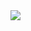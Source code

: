<head>
  <link rel="stylesheet" href="https://cdn.jsdelivr.net/gh/devicons/devicon@v2.15.1/devicon.min.css">
</head>
<body>

<img src="https://cdn.jsdelivr.net/gh/devicons/devicon/icons/react/react-original.svg" />
          
</body>
